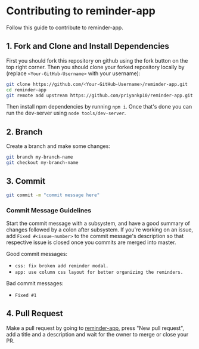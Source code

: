 # Contributing to reminder-app
Follow this guide to contribute to reminder-app.

## 1. Fork and Clone and Install Dependencies
First you should fork this repository on github using the fork button on the top right corner.
Then you should clone your forked repository locally by (replace `<Your-GitHub-Username>` with your username):
```bash
git clone https://github.com/<Your-GitHub-Username>/reminder-app.git
cd reminder-app
git remote add upstream https://github.com/priyankp10/reminder-app.git
```

Then install npm dependencies by running `npm i`. Once that's done you can run
the dev-server using `node tools/dev-server`.

## 2. Branch
Create a branch and make some changes:
```bash
git branch my-branch-name
git checkout my-branch-name
```

## 3. Commit
```bash
git commit -m "commit message here"
```

### Commit Message Guidelines
Start the commit message with a subsystem, and have a good summary of changes
followed by a colon after subsystem.
If you're working on an issue, add `Fixed #<issue-number>` to the commit message's
description so that respective issue is closed once you commits are merged into master.

Good commit messages:
- `css: fix broken add reminder modal.`
- `app: use column css layout for better organizing the reminders.`

Bad commit messages:
- `Fixed #1`

## 4. Pull Request

Make a pull request by going to [reminder-app](https://github.com/priyankp10/reminder-app),
press "New pull request", add a title and a description and wait for the owner to
merge or close your PR.
